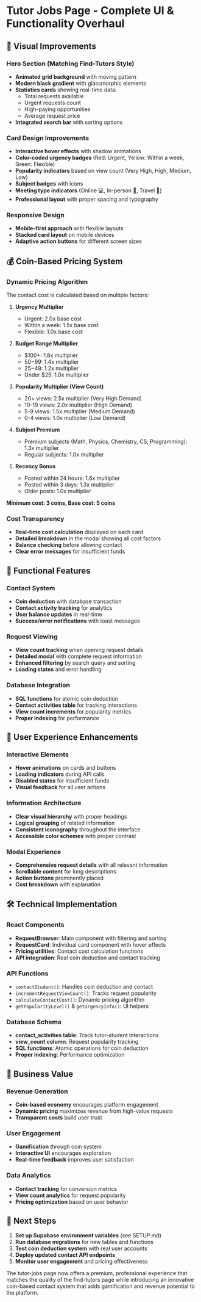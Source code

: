 # Tutor Jobs Page - Complete UI & Functionality Overhaul

## 🎨 **Visual Improvements**

### Hero Section (Matching Find-Tutors Style)
- **Animated grid background** with moving pattern
- **Modern black gradient** with glassmorphic elements
- **Statistics cards** showing real-time data:
  - Total requests available
  - Urgent requests count
  - High-paying opportunities
  - Average request price
- **Integrated search bar** with sorting options

### Card Design Improvements
- **Interactive hover effects** with shadow animations
- **Color-coded urgency badges** (Red: Urgent, Yellow: Within a week, Green: Flexible)
- **Popularity indicators** based on view count (Very High, High, Medium, Low)
- **Subject badges** with icons
- **Meeting type indicators** (Online 💻, In-person 🏢, Travel 🚗)
- **Professional layout** with proper spacing and typography

### Responsive Design
- **Mobile-first approach** with flexible layouts
- **Stacked card layout** on mobile devices
- **Adaptive action buttons** for different screen sizes

## 💰 **Coin-Based Pricing System**

### Dynamic Pricing Algorithm
The contact cost is calculated based on multiple factors:

1. **Urgency Multiplier**
   - Urgent: 2.0x base cost
   - Within a week: 1.5x base cost
   - Flexible: 1.0x base cost

2. **Budget Range Multiplier**
   - $100+: 1.8x multiplier
   - $50-$99: 1.4x multiplier
   - $25-$49: 1.2x multiplier
   - Under $25: 1.0x multiplier

3. **Popularity Multiplier (View Count)**
   - 20+ views: 2.5x multiplier (Very High Demand)
   - 10-19 views: 2.0x multiplier (High Demand)
   - 5-9 views: 1.5x multiplier (Medium Demand)
   - 0-4 views: 1.0x multiplier (Low Demand)

4. **Subject Premium**
   - Premium subjects (Math, Physics, Chemistry, CS, Programming): 1.3x multiplier
   - Regular subjects: 1.0x multiplier

5. **Recency Bonus**
   - Posted within 24 hours: 1.6x multiplier
   - Posted within 3 days: 1.3x multiplier
   - Older posts: 1.0x multiplier

**Minimum cost: 3 coins, Base cost: 5 coins**

### Cost Transparency
- **Real-time cost calculation** displayed on each card
- **Detailed breakdown** in the modal showing all cost factors
- **Balance checking** before allowing contact
- **Clear error messages** for insufficient funds

## 🔧 **Functional Features**

### Contact System
- **Coin deduction** with database transaction
- **Contact activity tracking** for analytics
- **User balance updates** in real-time
- **Success/error notifications** with toast messages

### Request Viewing
- **View count tracking** when opening request details
- **Detailed modal** with complete request information
- **Enhanced filtering** by search query and sorting
- **Loading states** and error handling

### Database Integration
- **SQL functions** for atomic coin deduction
- **Contact activities table** for tracking interactions
- **View count increments** for popularity metrics
- **Proper indexing** for performance

## 📱 **User Experience Enhancements**

### Interactive Elements
- **Hover animations** on cards and buttons
- **Loading indicators** during API calls
- **Disabled states** for insufficient funds
- **Visual feedback** for all user actions

### Information Architecture
- **Clear visual hierarchy** with proper headings
- **Logical grouping** of related information
- **Consistent iconography** throughout the interface
- **Accessible color schemes** with proper contrast

### Modal Experience
- **Comprehensive request details** with all relevant information
- **Scrollable content** for long descriptions
- **Action buttons** prominently placed
- **Cost breakdown** with explanation

## 🛠 **Technical Implementation**

### React Components
- **RequestBrowser**: Main component with filtering and sorting
- **RequestCard**: Individual card component with hover effects
- **Pricing utilities**: Contact cost calculation functions
- **API integration**: Real coin deduction and contact tracking

### API Functions
- `contactStudent()`: Handles coin deduction and contact
- `incrementRequestViewCount()`: Tracks request popularity
- `calculateContactCost()`: Dynamic pricing algorithm
- `getPopularityLevel()` & `getUrgencyInfo()`: UI helpers

### Database Schema
- **contact_activities table**: Track tutor-student interactions
- **view_count column**: Request popularity tracking
- **SQL functions**: Atomic operations for coin deduction
- **Proper indexing**: Performance optimization

## 🎯 **Business Value**

### Revenue Generation
- **Coin-based economy** encourages platform engagement
- **Dynamic pricing** maximizes revenue from high-value requests
- **Transparent costs** build user trust

### User Engagement
- **Gamification** through coin system
- **Interactive UI** encourages exploration
- **Real-time feedback** improves user satisfaction

### Data Analytics
- **Contact tracking** for conversion metrics
- **View count analytics** for request popularity
- **Pricing optimization** based on user behavior

## 🚀 **Next Steps**

1. **Set up Supabase environment variables** (see SETUP.md)
2. **Run database migrations** for new tables and functions
3. **Test coin deduction system** with real user accounts
4. **Deploy updated contact API endpoints**
5. **Monitor user engagement** and pricing effectiveness

The tutor-jobs page now offers a premium, professional experience that matches the quality of the find-tutors page while introducing an innovative coin-based contact system that adds gamification and revenue potential to the platform.
